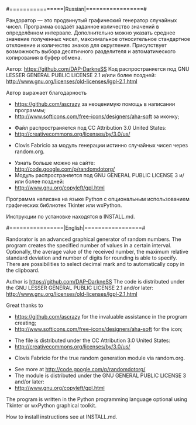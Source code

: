 #================|Russian|=================#

Рандоратор — это продвинутый графический генератор случайных чисел. Программа создаёт заданное
количество значений в определённом интервале. Дополнительно можно указать среднее значение полученных
чисел, максимальное относительное стандартное отклонение и количество знаков для округления. Присутствует
возможность выбора десятичного разделителя и автоматического копирования в буфер обмена.

Автор: https://github.com/DAP-DarkneSS 
Код распространяется под GNU LESSER GENERAL PUBLIC LICENSE 2.1 и/или более поздней:
http://www.gnu.org/licenses/old-licenses/lgpl-2.1.html

Автор выражает благодарность
* https://github.com/ascrazy за неоценимую помощь в написании программы;
* http://www.softicons.com/free-icons/designers/aha-soft за иконку;
 - Файл распространяется под CC Attribution 3.0 United States:
 - http://creativecommons.org/licenses/by/3.0/us/
* Clovis Fabricio за модуль генерации истинно случайных чисел через random.org.
 - Узнать больше можно на сайте: http://code.google.com/p/randomdotorg/
 - Модуль распространяется под GNU GENERAL PUBLIC LICENSE 3 и/или более поздней:
 - http://www.gnu.org/copyleft/gpl.html

Программа написана на языке Python с опциональным использованием
графических библиотек Tkinter или wxPython.

Инструкции по установке находятся в INSTALL.md.

#================|English|=================#

Randorator is an advanced graphical generator of random numbers. The program creates the specified
number of values in a certain interval. Optionally, the average value of the received number,
the maximum relative standard deviation and number of digits for rounding is able to specify.
There are possibilities to select decimal mark and to automatically copy in the clipboard.

Author is https://github.com/DAP-DarkneSS
The code is distributed under the GNU LESSER GENERAL PUBLIC LICENSE 2.1 and/or later:
http://www.gnu.org/licenses/old-licenses/lgpl-2.1.html

Great thanks to
* https://github.com/ascrazy for the invaluable assistance in the program creating;
* http://www.softicons.com/free-icons/designers/aha-soft for the icon;
 - The file is distributed under the CC Attribution 3.0 United States:
 - http://creativecommons.org/licenses/by/3.0/us/
* Clovis Fabricio for the true random generation module via random.org.
 - See more at http://code.google.com/p/randomdotorg/
 - The module is distributed under the GNU GENERAL PUBLIC LICENSE 3 and/or later:
 - http://www.gnu.org/copyleft/gpl.html

The program is written in the Python programming language optional using
Tkinter or wxPython graphical toolkit.

How to install instructions see at INSTALL.md.